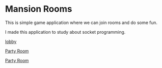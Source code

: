 # Mansion Rooms

This is simple game application where we can join rooms and do some fun.

I made this application to study about socket programming.

[lobby](./images/lobby.png)

[Party Room](./images/partyRoom1.png)

[Party Room](./images/partyRoom2.png)
